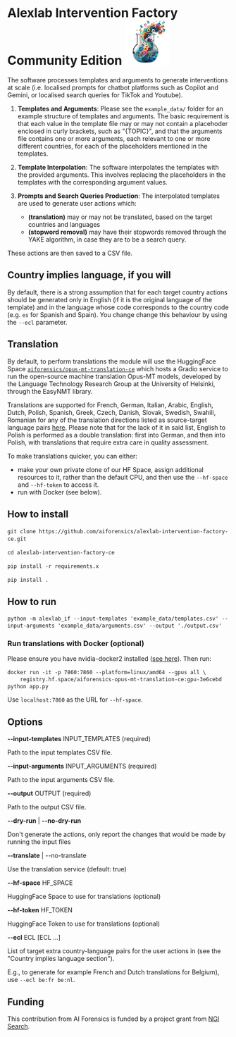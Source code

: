 # Alexlab Intervention Factory Community Edition ![Alexlab User Actions Community Edition](alexlab-user-actions.png "Alexlab Intervention Factory Community Edition") 

The software processes templates and arguments to generate interventions at scale (i.e. localised prompts for chatbot platforms such as Copilot and Gemini, or localised search queries for TikTok and Youtube). 

1. **Templates and Arguments**: Please see the `example_data/` folder for an example structure of templates and arguments.
The basic requirement is that each value in the template file may or may not contain a placehoder enclosed in curly brackets, such as "{TOPIC}", and that the arguments file contains one or more arguments, each relevant to one or more different countries, for each of the placeholders mentioned in the templates.

2. **Template Interpolation**: The software interpolates the templates with the provided arguments. This involves replacing the placeholders in the templates with the corresponding argument values.

3. **Prompts and Search Queries Production**: The interpolated templates are used to generate user actions which:
    - **(translation)** 
    may or may not be translated, based on the target countries and languages
    - **(stopword removal)** may have their stopwords removed through the YAKE algorithm, in case they are to be a search query. 

These actions are then saved to a CSV file.

## Country implies language, if you will
By default, there is a strong assumption that for each target country actions should be generated only in English (if it is the original language of the template) and in the language whose code corresponds to the country code (e.g. `es` for Spanish and Spain). You change change this behaviour by using the `--ecl` parameter.

## Translation 
By default, to perform translations the module will use the HuggingFace Space [`aiforensics/opus-mt-translation-ce`](https://huggingface.co/spaces/aiforensics/opus-mt-translation-ce) which hosts a Gradio service to run the open-source machine translation Opus-MT models, developed by the Language Technology Research Group at the University of Helsinki, through the EasyNMT library. 

Translations are supported for French, German, Italian, Arabic, English, Dutch, Polish, Spanish, Greek, Czech, Danish, Slovak, Swedish, Swahili, Romanian for any of the translation directions listed as source-target language pairs [here](https://huggingface.co/models?search=opus-mt). Please note that for the lack of it in said list, English to Polish is performed as a double translation: first into German, and then into Polish, with translations that require extra care in quality assessment.

To make translations quicker, you can either:
- make your own private clone of our HF Space, assign additional resources to it, rather than the default CPU, and then use the `--hf-space` and `--hf-token` to access it.
- run with Docker (see below).

## How to install

`git clone https://github.com/aiforensics/alexlab-intervention-factory-ce.git`

`cd alexlab-intervention-factory-ce`

`pip install -r requirements.x`

`pip install .`

## How to run

```
python -m alexlab_if --input-templates 'example_data/templates.csv' --input-arguments 'example_data/arguments.csv' --output './output.csv'
````



### Run translations with Docker (optional)

Please ensure you have nvidia-docker2 installed ([see here](https://docs.nvidia.com/datacenter/cloud-native/container-toolkit/latest/install-guide.html)).
Then run:

```
docker run -it -p 7860:7860 --platform=linux/amd64 --gpus all \
	registry.hf.space/aiforensics-opus-mt-translation-ce:gpu-3e6cebd python app.py
```

Use `localhost:7860` as the URL for `--hf-space`.

## Options
  **--input-templates** INPUT_TEMPLATES (required)

  Path to the input templates CSV file.
  
  **--input-arguments** INPUT_ARGUMENTS (required)

  Path to the input arguments CSV file.
  
  **--output** OUTPUT (required)
  
  Path to the output CSV file. 
  
  **--dry-run** | **--no-dry-run**
  
  Don't generate the actions, only report the changes that would be made by running the input files                        
  
  **--translate** | --no-translate
                                              
  Use the translation service (default: true)
  
  **--hf-space** HF_SPACE   
  
  HuggingFace Space to use for translations (optional)
  
  **--hf-token** HF_TOKEN   
  
  HuggingFace Token to use for translations (optional)
  
  
  
  **--ecl** ECL [ECL ...]   
  
  List of target extra country-language pairs for the user actions in  (see the "Country implies language section"). 
  
  E.g., to generate for example French and Dutch translations for Belgium), use `--ecl be:fr be:nl`.

## Funding
This contribution from AI Forensics is funded by a project grant from [NGI Search](https://www.ngisearch.eu/view/Main/).
